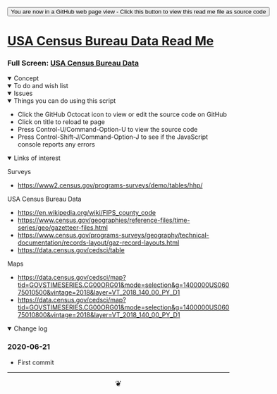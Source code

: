 <span style=display:none; >[You are now in a GitHub source code view - click this link to view Read Me file as a web page]( https://theo-armour.github.io/2020/sandbox/us-census-bureau-data  "View file as a web page." ) </span>

<div><input type=button onclick=window.location.href="https://github.com/theo-armour/2020/tree/master/sandbox/us-census-bureau-data/";
value='You are now in a GitHub web page view - Click this button to view this read me file as source code' ></div>


# [USA Census Bureau Data Read Me]( #sandbox/us-census-bureau-datax/README.md )

<!--@@@
<iframe src=https://theo-armour.github.io/2020/sandbox/us-census-bureau-data height=500px width=100% ></iframe>
_basic-html.html_
@@@-->

### Full Screen: [USA Census Bureau Data]( https://theo-armour.github.io/2020/sandbox/us-census-bureau-data )


<details open >
<summary>Concept</summary>


</details>

<details open >
<summary>To do and wish list </summary>


</details>

<details open >
<summary>Issues </summary>


</details>

<details open >
<summary> Things you can do using this script</summary>

* Click the GitHub Octocat icon to view or edit the source code on GitHub
* Click on title to reload te page
* Press Control-U/Command-Option-U to view the source code
* Press Control-Shift-J/Command-Option-J to see if the JavaScript console reports any errors

</details>

<details open >
<summary>Links of interest</summary>

Surveys

* https://www2.census.gov/programs-surveys/demo/tables/hhp/

USA Census Bureau Data

* https://en.wikipedia.org/wiki/FIPS_county_code
* https://www.census.gov/geographies/reference-files/time-series/geo/gazetteer-files.html
* https://www.census.gov/programs-surveys/geography/technical-documentation/records-layout/gaz-record-layouts.html
* https://data.census.gov/cedsci/table

Maps

* https://data.census.gov/cedsci/map?tid=GOVSTIMESERIES.CG00ORG01&mode=selection&g=1400000US06075010500&vintage=2018&layer=VT_2018_140_00_PY_D1
* https://data.census.gov/cedsci/map?tid=GOVSTIMESERIES.CG00ORG01&mode=selection&g=1400000US06075010800&vintage=2018&layer=VT_2018_140_00_PY_D1

</details>

<details open >
<summary>Change log </summary>

### 2020-06-21

* First commit

</details>

***

<center title="hello!" ><a href=javascript:window.scrollTo(0,0); style=font-size:2ch;text-decoration:none; > ❦ </a></center>
